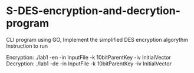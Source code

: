 # S-DES-encryption-and-decrytion-program
CLI program using GO, Implement the simplified DES encryption algorythm
Instruction to run

Encryption:  ./lab1 -en -in InputFile -k 10bitParentKey -iv InitialVector
Decryption:  ./lab1 -de -in InputFile -k 10bitParentKey -iv InitialVector
